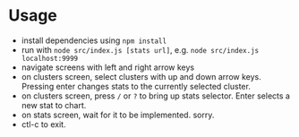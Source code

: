 # Usage

* install dependencies using `npm install`
* run with `node src/index.js [stats url]`, e.g.
  `node src/index.js localhost:9999`
* navigate screens with left and right arrow keys
* on clusters screen, select clusters with up and down arrow keys. Pressing
  enter changes stats to the currently selected cluster.
* on clusters screen, press `/` or `?` to bring up stats selector. Enter selects
  a new stat to chart.
* on stats screen, wait for it to be implemented. sorry.
* ctl-c to exit.
  
  
